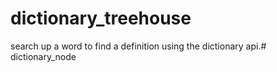 # dictionary_treehouse

search up a word to find a definition using the dictionary api.# dictionary_node
